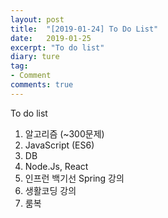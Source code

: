 ```yaml
---
layout: post
title:  "[2019-01-24] To Do List"
date:   2019-01-25
excerpt: "To do list"
diary: ture
tag:
- Comment
comments: true
---
```



To do list

1. 알고리즘 (~300문제)
2. JavaScript (ES6)
3. DB
4. Node.Js, React
5. 인프런 백기선 Spring 강의
6. 생활코딩 강의
7. 룸복
